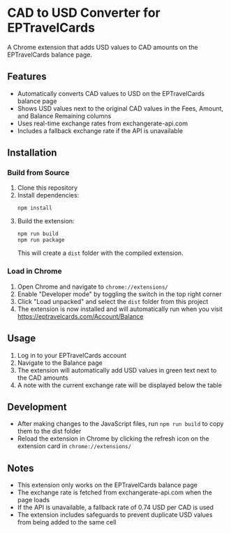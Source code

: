 # CAD to USD Converter for EPTravelCards

A Chrome extension that adds USD values to CAD amounts on the EPTravelCards balance page.

## Features

- Automatically converts CAD values to USD on the EPTravelCards balance page
- Shows USD values next to the original CAD values in the Fees, Amount, and Balance Remaining columns
- Uses real-time exchange rates from exchangerate-api.com
- Includes a fallback exchange rate if the API is unavailable

## Installation

### Build from Source

1. Clone this repository
2. Install dependencies:
   ```
   npm install
   ```
3. Build the extension:
   ```
   npm run build
   npm run package
   ```
   This will create a `dist` folder with the compiled extension.

### Load in Chrome

1. Open Chrome and navigate to `chrome://extensions/`
2. Enable "Developer mode" by toggling the switch in the top right corner
3. Click "Load unpacked" and select the `dist` folder from this project
4. The extension is now installed and will automatically run when you visit https://eptravelcards.com/Account/Balance

## Usage

1. Log in to your EPTravelCards account
2. Navigate to the Balance page
3. The extension will automatically add USD values in green text next to the CAD amounts
4. A note with the current exchange rate will be displayed below the table

## Development

- After making changes to the JavaScript files, run `npm run build` to copy them to the dist folder
- Reload the extension in Chrome by clicking the refresh icon on the extension card in `chrome://extensions/`

## Notes

- This extension only works on the EPTravelCards balance page
- The exchange rate is fetched from exchangerate-api.com when the page loads
- If the API is unavailable, a fallback rate of 0.74 USD per CAD is used
- The extension includes safeguards to prevent duplicate USD values from being added to the same cell
